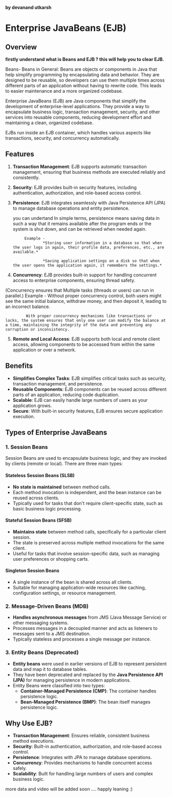 **by devanand utkarsh**
# Enterprise JavaBeans (EJB)

## Overview
**firstly understand what is Beans and EJB ? this will help you to clear EJB.**

 Beans-
        Beans in General: Beans are objects or components in Java that help simplify programming by encapsulating data and behavior. They are designed to be reusable, so developers can use them multiple times across different parts of an application without having to rewrite code. This leads to easier maintenance and a more organized codebase.



Enterprise JavaBeans (EJB) are Java components that simplify the development of enterprise-level applications. They provide a way to encapsulate business logic, transaction management, security, and other services into reusable components, reducing development effort and maintaining a clean, organized codebase.

EJBs run inside an EJB container, which handles various aspects like transactions, security, and concurrency automatically.

## Features
1. **Transaction Management**: EJB supports automatic transaction management, ensuring that business methods are executed reliably and consistently.
2. **Security**: EJB provides built-in security features, including authentication, authorization, and role-based access control.
3. **Persistence**: EJB integrates seamlessly with Java Persistence API (JPA) to manage database operations and entity persistence.

    you can undertand In simple terms, persistence means saving data in such a way that it remains available after the program ends or the system is shut down, and can be retrieved when needed again.
    
            Example -
                    *Storing user information in a database so that when the user logs in again, their profile data, preferences, etc., are available.*

                    *Saving application settings on a disk so that when the user opens the application again, it remembers the settings.*

4. **Concurrency**: EJB provides built-in support for handling concurrent access to enterprise components, ensuring thread safety.

 (Concurrency ensures that Multiple tasks (threads or users) can run in parallel.)
    Example -
             Without proper concurrency control, both users might see the same initial balance, withdraw money, and then deposit it, leading to an incorrect balance.

             With proper concurrency mechanisms like transactions or locks, the system ensures that only one user can modify the balance at a time, maintaining the integrity of the data and preventing any corruption or inconsistency.

5. **Remote and Local Access**: EJB supports both local and remote client access, allowing components to be accessed from within the same application or over a network.

## Benefits
- **Simplifies Complex Tasks**: EJB simplifies critical tasks such as security, transaction management, and persistence.
- **Reusable Components**: EJB components can be reused across different parts of an application, reducing code duplication.
- **Scalable**: EJB can easily handle large numbers of users as your application grows.
- **Secure**: With built-in security features, EJB ensures secure application execution.

## Types of Enterprise JavaBeans

### 1. Session Beans
Session Beans are used to encapsulate business logic, and they are invoked by clients (remote or local). There are three main types:

#### Stateless Session Beans (SLSB)
- **No state is maintained** between method calls.
- Each method invocation is independent, and the bean instance can be reused across clients.
- Typically used for tasks that don't require client-specific state, such as basic business logic processing.

#### Stateful Session Beans (SFSB)
- **Maintains state** between method calls, specifically for a particular client session.
- The state is preserved across multiple method invocations for the same client.
- Useful for tasks that involve session-specific data, such as managing user preferences or shopping carts.

#### Singleton Session Beans
- A single instance of the bean is shared across all clients.
- Suitable for managing application-wide resources like caching, configuration settings, or resource management.

### 2. Message-Driven Beans (MDB)
- **Handles asynchronous messages** from JMS (Java Message Service) or other messaging systems.
- Processes messages in a decoupled manner and acts as listeners to messages sent to a JMS destination.
- Typically stateless and processes a single message per instance.

### 3. Entity Beans (Deprecated)
- **Entity beans** were used in earlier versions of EJB to represent persistent data and map it to database tables.
- They have been deprecated and replaced by the **Java Persistence API (JPA)** for managing persistence in modern applications.
- Entity Beans were classified into two types:
  - **Container-Managed Persistence (CMP)**: The container handles persistence logic.
  - **Bean-Managed Persistence (BMP)**: The bean itself manages persistence logic.

## Why Use EJB?
- **Transaction Management**: Ensures reliable, consistent business method executions.
- **Security**: Built-in authentication, authorization, and role-based access control.
- **Persistence**: Integrates with JPA to manage database operations.
- **Concurrency**: Provides mechanisms to handle concurrent access safely.
- **Scalability**: Built for handling large numbers of users and complex business logic.



more data and video will be added soon .... happly leaning :)
